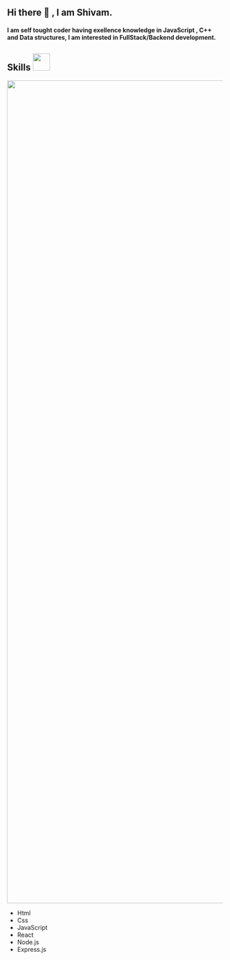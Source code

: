 ## Hi there 👋 , I am Shivam.
#### I am self tought coder having exellence knowledge in JavaScript , C++ and Data structures, I am interested in FullStack/Backend development. 
#### 
 <!--- ------------------------------------------------------------------------------------------------------------------------------------------------------ -->
<!--- -- Skills Section ------------------------------------------------------------------------------------------------------------------------------------ -->
<!--- ------------------------------------------------------------------------------------------------------------------------------------------------------ -->

<h2>Skills <span> <img src='https://user-images.githubusercontent.com/74038190/206662607-d9e7591e-bbf9-42f9-9386-29efc927bc16.gif' width="40"> </span> </h2>
<img src="https://www.animatedimages.org/data/media/562/animated-line-image-0184.gif" width="1920" />
<br>
<ul>
  <li>Html</li>
  <li>Css</li>
  <li>JavaScript</li>
  <li>React</li>
  <li>Node.js</li>
  <li>Express.js</li> 
</ul>

